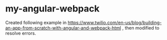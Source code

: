 # my-angular-webpack

Created following example in https://www.twilio.com/en-us/blog/building-an-app-from-scratch-with-angular-and-webpack-html , then modified to resolve errors.